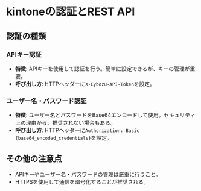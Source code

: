 # kintoneの認証とREST API

## 認証の種類

### APIキー認証
- **特徴**: APIキーを使用して認証を行う。簡単に設定できるが、キーの管理が重要。
- **呼び出し方**: HTTPヘッダーに`X-Cybozu-API-Token`を設定。

### ユーザー名・パスワード認証
- **特徴**: ユーザー名とパスワードをBase64エンコードして使用。セキュリティ上の理由から、推奨されない場合もある。
- **呼び出し方**: HTTPヘッダーに`Authorization: Basic {base64_encoded_credentials}`を設定。

## その他の注意点
- APIキーやユーザー名・パスワードの管理は厳重に行うこと。
- HTTPSを使用して通信を暗号化することが推奨される。
